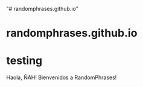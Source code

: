 "# randomphrases.github.io" 
# randomphrases.github.io
# testing
Haola, ÑAH! Bienvenidos a RandomPhrases!
